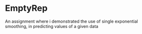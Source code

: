 # EmptyRep
An assignment where i demonstrated the use of single exponential smoothing, in predicting values of a given data
